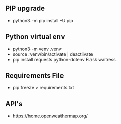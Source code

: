 ## PIP upgrade
-   python3 -m pip install -U pip  

## Python virtual env
-   python3 -m venv .venv
-   source .venv/bin/activate | deactiivate
-   pip install requests python-dotenv Flask waitress

## Requirements File
- pip freeze > requirements.txt

## API's
- https://home.openweathermap.org/